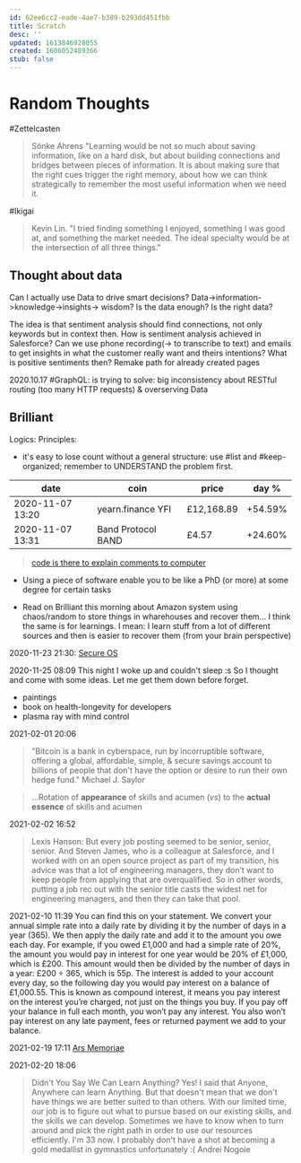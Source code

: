 ```yaml
---
id: 62ee6cc2-eade-4ae7-b389-b293dd451fbb
title: Scratch
desc: ''
updated: 1613846928055
created: 1606052489366
stub: false
---
```


# Random Thoughts

#Zettelcasten
> Sönke Ahrens "Learning would be not so much about saving information, like on a hard disk, but about building connections and bridges between pieces of information. It is about making sure that the right cues trigger the right memory, about how we can think strategically to remember the most useful information when we need it.


#Ikigai
> Kevin Lin. "I tried finding something I enjoyed, something I was good at, and something the market needed. The ideal specialty would be at the intersection of all three things."


## Thought about data
Can I actually use Data to drive smart decisions?
Data->information->knowledge->insights-> wisdom?
Is the data enough?
Is the right data?

The idea is that sentiment analysis should find connections, not only keywords but in context then.
How is sentiment analysis achieved in Salesforce? Can we use phone recording(-> to transcribe  to text) and emails to get insights in what the customer really want and theirs intentions?
What is positive sentiments then?
Remake path for already created pages

2020.10.17
 #GraphQL: is trying to solve: big inconsistency about RESTful routing (too many HTTP requests) & overserving Data

 ## Brilliant

Logics:
Principles:
- it's easy to lose count without a general structure: use #list and #keep-organized; remember to UNDERSTAND the problem first.


date| coin | price | day %
--|--|--|--
2020-11-07 13:20| yearn.finance YFI | £12,168.89 | +54.59%
2020-11-07 13:31| Band Protocol BAND |£4.57 |+24.60%
 
> [code is there to explain comments to computer](https://www.youtube.com/watch?v=azcrPFhaY9k)

- Using a piece of software enable you to be like a PhD (or more) at some degree for certain tasks

- Read on Brilliant this morning about Amazon system using chaos/random to store things in wharehouses and recover them...
I think the same is for learnings.
I mean: I learn stuff from a lot of different sources and then is easier to recover them (from your brain perspective)

2020-11-23 21:30: [Secure OS](https://www.qubes-os.org/intro/)

2020-11-25 08:09 This night I woke up and couldn't sleep :s 
So I thought and come with some ideas. Let me get them down before forget.
- paintings
- book on health-longevity for developers
- plasma ray with mind control 


2021-02-01 20:06
> "Bitcoin is a bank in cyberspace,
run by incorruptible software,
offering a global, affordable, simple,
& secure savings account to billions of
people that don't have the option or desire
to run their own hedge fund."
Michael J. Saylor

>...Rotation of **appearance** of skills and acumen (_vs_) to the **actual essence** of skills and acumen  

2021-02-02 16:52
> Lexis Hanson:
But every job posting seemed to be senior, senior, senior. And Steven James, who is a colleague at Salesforce, and I worked with on an open source project as part of my transition, his advice was that a lot of engineering managers, they don’t want to keep people from applying that are overqualified. So in other words, putting a job rec out with the senior title casts the widest net for engineering managers, and then they can take that pool.

2021-02-10 11:39
You can find this on your statement. We convert your annual simple rate into a daily rate by dividing it by the number of days in a year (365). We then apply the daily rate and add it to the amount you owe each day. For example, if you owed £1,000 and had a simple rate of 20%, the amount you would pay in interest for one year would be 20% of £1,000, which is £200. This amount would then be divided by the number of days in a year: £200 ÷ 365, which is 55p. The interest is added to your account every day, so the following day you would pay interest on a balance of £1,000.55. This is known as compound interest, it means you pay interest on the interest you’re charged, not just on the things you buy. If you pay off your balance in full each month, you won’t pay any interest. You also won’t pay interest on any late payment, fees or returned payment we add to your balance.

2021-02-19 17:11
[Ars Memoriae](https://www.amazon.it/Arte-della-memoria-Giordano-Bruno-ebook/dp/B00IFQ8S0A/ref=sr_1_3?__mk_it_IT=%C3%85M%C3%85%C5%BD%C3%95%C3%91&dchild=1&keywords=gianni+golfera&qid=1613753641&sr=8-3)

2021-02-20 18:06

> Didn't You Say We Can Learn Anything?
Yes! I said that Anyone, Anywhere can learn Anything. But that doesn't mean that we don't have things we are better suited to than others. With our limited time, our job is to figure out what to pursue based on our existing skills, and the skills we can develop. Sometimes we have to know when to turn around and pick the right path in order to use our resources efficiently.
I'm 33 now. I probably don't have a shot at becoming a gold medallist in gymnastics unfortunately :(
    Andrei Nogoie